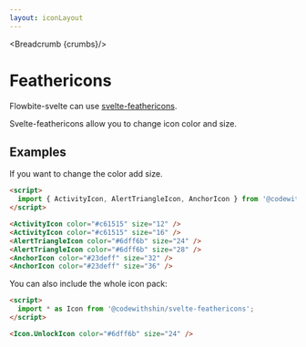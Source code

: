 ```yaml
---
layout: iconLayout
---
```


<script>
  import { Breadcrumb } from '$lib/index'
  import { ActivityIcon, AlertTriangleIcon, AnchorIcon } from '@codewithshin/svelte-feathericons'

  let crumbs = [
    {
      label:'Home',
      href:'/'
    },
    {
      label:'Icons',
      href:'/icons/'
    },
    {
      label:'Feather icons',
      href:'/icons/feathericons'
    },
  ]
</script>

<Breadcrumb {crumbs}/>


<h1 class="text-3xl w-full dark:text-white py-8">Feathericons</h1>

<p>Flowbite-svelte can use <a class="text-blue-600 hover:underline dark:text-blue-500" href="https://github.com/shinokada/svelte-feathericons/tree/main/src/lib" target="_blank">svelte-feathericons</a>.</p>

<p class=" dark:text-white py-4">Svelte-feathericons allow you to change icon color and size.</p>

<h2 class="text-2xl w-full dark:text-white mt-8">Examples</h2>

<p class=" dark:text-white">If you want to change the color add size.</p>

<div class="container flex flex-wrap justify-center rounded-xl mx-auto bg-gradient-to-r bg-white dark:bg-gray-900 border border-gray-200 dark:border-gray-700 p-2 sm:p-6">
<ActivityIcon color="#c61515" size="12" />
<ActivityIcon color="#c61515" size="16" />
<AlertTriangleIcon color="#6dff6b" size="24" />
<AlertTriangleIcon color="#6dff6b" size="28" />
<AnchorIcon color="#23deff" size="32" />
<AnchorIcon color="#23deff" size="36" />
</div>

```html
<script>
  import { ActivityIcon, AlertTriangleIcon, AnchorIcon } from '@codewithshin/svelte-feathericons'
</script>

<ActivityIcon color="#c61515" size="12" />
<ActivityIcon color="#c61515" size="16" />
<AlertTriangleIcon color="#6dff6b" size="24" />
<AlertTriangleIcon color="#6dff6b" size="28" />
<AnchorIcon color="#23deff" size="32" />
<AnchorIcon color="#23deff" size="36" />
```

<p>You can also include the whole icon pack:</p>

```html
<script>
  import * as Icon from '@codewithshin/svelte-feathericons';
</script>

<Icon.UnlockIcon color="#6dff6b" size="24" />
```